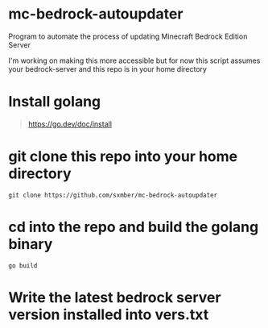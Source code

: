 # mc-bedrock-autoupdater
Program to automate the process of updating Minecraft Bedrock Edition Server

I'm working on making this more accessible but for now this script assumes your bedrock-server and this repo is in your home directory

# Install golang

>https://go.dev/doc/install

# git clone this repo into your home directory

```git clone https://github.com/sxmber/mc-bedrock-autoupdater```

# cd into the repo and build the golang binary

``` go build  ```

# Write the latest bedrock server version installed into vers.txt



